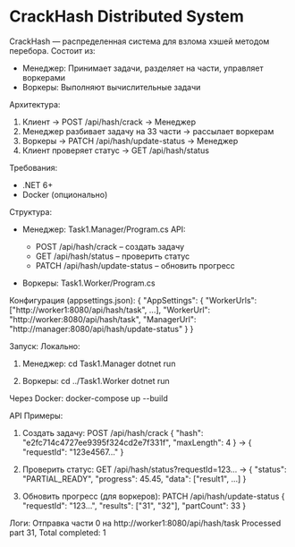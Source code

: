 CrackHash Distributed System
====================================

CrackHash — распределенная система для взлома хэшей методом перебора. Состоит из:
- Менеджер: Принимает задачи, разделяет на части, управляет воркерами
- Воркеры: Выполняют вычислительные задачи

Архитектура:
1. Клиент → POST /api/hash/crack → Менеджер
2. Менеджер разбивает задачу на 33 части → рассылает воркерам
3. Воркеры → PATCH /api/hash/update-status → Менеджер
4. Клиент проверяет статус → GET /api/hash/status

Требования:
- .NET 6+
- Docker (опционально)

Структура:
- Менеджер: Task1.Manager/Program.cs
  API:
  - POST /api/hash/crack – создать задачу
  - GET /api/hash/status – проверить статус
  - PATCH /api/hash/update-status – обновить прогресс

- Воркеры: Task1.Worker/Program.cs

Конфигурация (appsettings.json):
{
  "AppSettings": {
    "WorkerUrls": ["http://worker1:8080/api/hash/task", ...],
    "WorkerUrl": "http://worker:8080/api/hash/task",
    "ManagerUrl": "http://manager:8080/api/hash/update-status"
  }
}

Запуск:
Локально:
1. Менеджер:
   cd Task1.Manager
   dotnet run

2. Воркеры:
   cd ../Task1.Worker
   dotnet run

Через Docker:
docker-compose up --build

API Примеры:
1. Создать задачу:
POST /api/hash/crack
{
  "hash": "e2fc714c4727ee9395f324cd2e7f331f",
  "maxLength": 4
}
→ { "requestId": "123e4567..." }

2. Проверить статус:
GET /api/hash/status?requestId=123...
→ {
  "status": "PARTIAL_READY",
  "progress": 45.45,
  "data": ["result1", ...]
}

3. Обновить прогресс (для воркеров):
PATCH /api/hash/update-status
{
  "requestId": "123...",
  "results": ["31", "32"],
  "partCount": 33
}

Логи:
Отправка части 0 на http://worker1:8080/api/hash/task
Processed part 31, Total completed: 1
